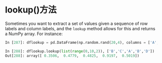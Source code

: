 # lookup()方法

Sometimes you want to extract a set of values given a sequence of row labels and column labels, and the ``lookup`` method allows for this and returns a NumPy array. For instance:

```python
In [287]: dflookup = pd.DataFrame(np.random.rand(20,4), columns = ['A','B','C','D'])

In [288]: dflookup.lookup(list(range(0,10,2)), ['B','C','A','B','D'])
Out[288]: array([ 0.3506,  0.4779,  0.4825,  0.9197,  0.5019])
```